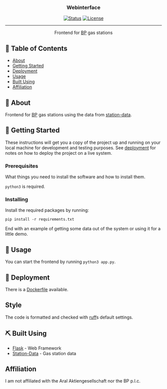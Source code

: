 <h3 align="center">Webinterface</h3>

<div align="center">

  [![Status](https://img.shields.io/badge/status-active-success.svg)]() 
  [![License](https://img.shields.io/github/license/bp-stations/webinterface)](/LICENSE)

</div>

---

<p align="center"> Frontend for <a href="https://www.bp.com/">BP</a> gas stations
    <br> 
</p>

## 📝 Table of Contents
- [About](#about)
- [Getting Started](#getting_started)
- [Deployment](#deployment)
- [Usage](#usage)
- [Built Using](#built_using)
- [Affiliation](#affiliation)

## 🧐 About <a name = "about"></a>
Frontend for [BP](https://www.bp.com/) gas stations using the data from [station-data](https://github.com/bp-stations/station-data/).

## 🏁 Getting Started <a name = "getting_started"></a>
These instructions will get you a copy of the project up and running on your local machine for development and testing purposes. See [deployment](#deployment) for notes on how to deploy the project on a live system.

### Prerequisites
What things you need to install the software and how to install them.

``python3`` is required.

### Installing

Install the required packages by running:

```
pip install -r requirements.txt
```

End with an example of getting some data out of the system or using it for a little demo.

## 🎈 Usage <a name="usage"></a>
You can start the frontend by running ``python3 app.py``.

## 🚀 Deployment <a name = "deployment"></a>
There is a [Dockerfile](./Dockerfile) available.

## Style
The code is formatted and checked with [ruff](https://github.com/astral-sh/ruff)s default settings.

## ⛏️ Built Using <a name = "built_using"></a>
- [Flask](https://flask.palletsprojects.com) - Web Framework
- [Station-Data](https://github.com/bp-stations/station-data/) - Gas station data

## Affiliation <a name = "affiliation"></a>
I am not affiliated with the Aral Aktiengesellschaft nor the BP p.l.c.
